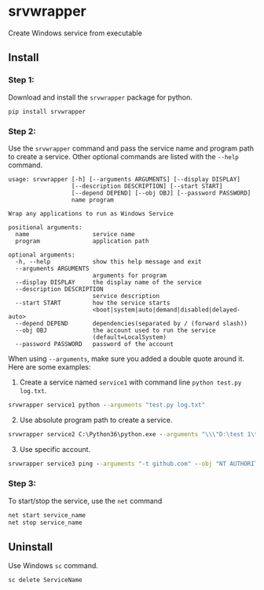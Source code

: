# srvwrapper
Create Windows service from executable

## Install
### Step 1:
Download and install the `srvwrapper` package for python.
```
pip install srvwrapper
```
### Step 2:
Use the `srvwrapper` command and pass the service name and program path to create a service. Other optional commands are listed with the `--help` command.
```
usage: srvwrapper [-h] [--arguments ARGUMENTS] [--display DISPLAY]
                  [--description DESCRIPTION] [--start START]
                  [--depend DEPEND] [--obj OBJ] [--password PASSWORD]
                  name program

Wrap any applications to run as Windows Service

positional arguments:
  name                  service name
  program               application path

optional arguments:
  -h, --help            show this help message and exit
  --arguments ARGUMENTS
                        arguments for program
  --display DISPLAY     the display name of the service
  --description DESCRIPTION
                        service description
  --start START         how the service starts
                        <boot|system|auto|demand|disabled|delayed-auto>
  --depend DEPEND       dependencies(separated by / (forward slash))
  --obj OBJ             the account used to run the service
                        (default=LocalSystem)
  --password PASSWORD   password of the account
```
When using `--arguments`, make sure you added a double quote around it. Here are some examples:
1. Create a service named `service1` with command line `python test.py log.txt`.
```cmd
srvwrapper service1 python --arguments "test.py log.txt"
```
2. Use absolute program path to create a service.
```cmd
srvwrapper service2 C:\Python36\python.exe --arguments "\\\"D:\test 1\test.py\\\"" --display "Service 2" --description "A description" --start auto
```
3. Use specific account.
```cmd
srvwrapper service3 ping --arguments "-t github.com" --obj "NT AUTHORITY\NetworkService" --depend service2/service1
```

### Step 3:
To start/stop the service, use the `net` command
```cmd
net start service_name
net stop service_name
```


## Uninstall
Use Windows `sc` command.
```
sc delete ServiceName
```
